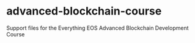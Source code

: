 # advanced-blockchain-course
Support files for the Everything EOS Advanced Blockchain Development Course
